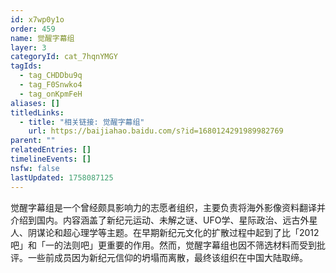 ```yaml
---
id: x7wp0y1o
order: 459
name: 觉醒字幕组
layer: 3
categoryId: cat_7hqnYMGY
tagIds:
  - tag_CHDDbu9q
  - tag_F0Snwko4
  - tag_onKpmFeH
aliases: []
titledLinks:
  - title: "相关链接: 觉醒字幕组"
    url: https://baijiahao.baidu.com/s?id=1680124291989982769
parent: ""
relatedEntries: []
timelineEvents: []
nsfw: false
lastUpdated: 1758087125
---
```


觉醒字幕组是一个曾经颇具影响力的志愿者组织，主要负责将海外影像资料翻译并介绍到国内。内容涵盖了新纪元运动、未解之谜、UFO学、星际政治、远古外星人、阴谋论和超心理学等主题。在早期新纪元文化的扩散过程中起到了比「2012吧」和「一的法则吧」更重要的作用。然而，觉醒字幕组也因不筛选材料而受到批评。一些前成员因为新纪元信仰的坍塌而离散，最终该组织在中国大陆取缔。